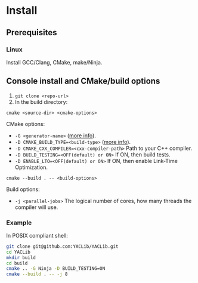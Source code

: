 # Install

## Prerequisites

### Linux

Install GCC/Clang, CMake, make/Ninja.

## Console install and CMake/build options

1. `git clone <repo-url>`
2. In the build directory:

```
cmake <source-dir> <cmake-options>
```

CMake options:

* `-G <generator-name>`
  ([more info](https://cmake.org/cmake/help/latest/manual/cmake.1.html#options)).
* `-D CMAKE_BUILD_TYPE=<build-type>`
  ([more info](https://cmake.org/cmake/help/latest/variable/CMAKE_BUILD_TYPE.html)).
* `-D CMAKE_CXX_COMPILER=<cxx-compiler-path>`
  Path to your C++ compiler.
* `-D BUILD_TESTING=<OFF(default) or ON>`
  If ON, then build tests.
* `-D ENABLE_LTO=<OFF(default) or ON>`
  If ON, then enable Link-Time Optimization.

```
cmake --build . -- <build-options>
```

Build options:

* `-j <parallel-jobs>`
  The logical number of cores, how many threads the compiler will use.

### Example

In POSIX compliant shell:

```bash
git clone git@github.com:YACLib/YACLib.git
cd YACLib
mkdir build
cd build
cmake .. -G Ninja -D BUILD_TESTING=ON
cmake --build . -- -j 8
```
